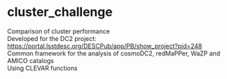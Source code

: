 # cluster_challenge
Comparison of cluster performance  
Developed for the DC2 project: https://portal.lsstdesc.org/DESCPub/app/PB/show_project?pid=248  
Common framework for the analysis of cosmoDC2, redMaPPer, WaZP and AMICO catalogs  
Using CLEVAR functions  

